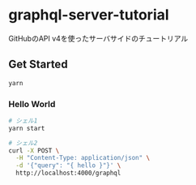 # graphql-server-tutorial
GitHubのAPI v4を使ったサーバサイドのチュートリアル

## Get Started
```.sh
yarn
```

### Hello World
```.sh
# シェル1
yarn start

# シェル2
curl -X POST \
  -H "Content-Type: application/json" \
  -d '{"query": "{ hello }"}' \
  http://localhost:4000/graphql
```
